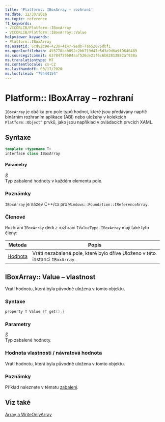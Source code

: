 ```yaml
---
title: 'Platform:: IBoxArray – rozhraní'
ms.date: 12/30/2016
ms.topic: reference
f1_keywords:
- VCCORLIB/Platform::IBoxArray
- VCCORLIB/Platform::IBoxArray::Value
helpviewer_keywords:
- Platform::IBoxArray
ms.assetid: 6cd82c9e-4230-4147-9edb-7a652875dbf1
ms.openlocfilehash: 493770cab092c2bb719d47e5d3a9d6a9f0646489
ms.sourcegitcommit: 63784729604aaf526de21f6c6b62813882af930a
ms.translationtype: MT
ms.contentlocale: cs-CZ
ms.lasthandoff: 03/17/2020
ms.locfileid: "79444154"
---
```

# <a name="platformiboxarray-interface"></a>Platform:: IBoxArray – rozhraní

`IBoxArray` je obálka pro pole typů hodnot, které jsou předávány napříč binárním rozhraním aplikace (ABI) nebo uloženy v kolekcích `Platform::Object^` prvků, jako jsou například v ovládacích prvcích XAML.

## <a name="syntax"></a>Syntaxe

```cpp
template <typename T>
interface class IBoxArray
```

#### <a name="parameters"></a>Parametry

*Š*<br/>
Typ zabalené hodnoty v každém elementu pole.

### <a name="remarks"></a>Poznámky

`IBoxArray` je název C++/cx pro `Windows::Foundation::IReferenceArray`.

### <a name="members"></a>Členové

Rozhraní `IBoxArray` dědí z rozhraní `IValueType`. `IBoxArray` mají také tyto členy:

|Metoda|Popis|
|------------|-----------------|
|[Hodnota](#value)|Vrátí nezabalené pole, které bylo dříve Uloženo v této instanci `IBoxArray`.|

## <a name="value"></a>IBoxArray:: Value – vlastnost

Vrátí hodnotu, která byla původně uložena v tomto objektu.

### <a name="syntax"></a>Syntaxe

```cpp
property T Value {T get();}
```

### <a name="parameters"></a>Parametry

*Š*<br/>
Typ zabalené hodnoty.

### <a name="property-valuereturn-value"></a>Hodnota vlastnosti / návratová hodnota

Vrátí hodnotu, která byla původně uložena v tomto objektu.

### <a name="remarks"></a>Poznámky

Příklad naleznete v tématu [zabalení](../cppcx/boxing-c-cx.md).

## <a name="see-also"></a>Viz také

[Array a WriteOnlyArray](../cppcx/array-and-writeonlyarray-c-cx.md)
